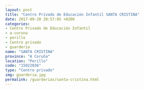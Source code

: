 ```yaml
---
layout: post
title: "Centro Privado de Educación Infantil SANTA CRISTINA"
date: 2017-09-20 20:57:05 +0200
categories:
- Centro Privado de Educación Infantil
- a-coruna
- perillo
- Centro privado
- guarderia
name: "SANTA CRISTINA"
province: "A Coruña"
location: "Perillo"
code: "15022036"
type: "Centro privado"
img: guarderia.jpg
permalink: /guarderias/santa-cristina.html
---
```

